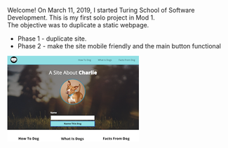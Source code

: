 Welcome! On March 11, 2019, I started Turing School of Software Development. This is my first solo project in Mod 1.  
The objective was to duplicate a static webpage.  
  * Phase 1 - duplicate site.
  * Phase 2 - make the site mobile friendly and the main button functional

![comp1](https://github.com/BrandyMello/DogParty/blob/master/images/dogPartyScreenShot1.png)
